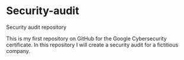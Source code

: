 # Security-audit
Security audit repository

This is my first repository on GitHub for the Google Cybersecurity certificate.
In this repository I will create a security audit for a fictitious company.
